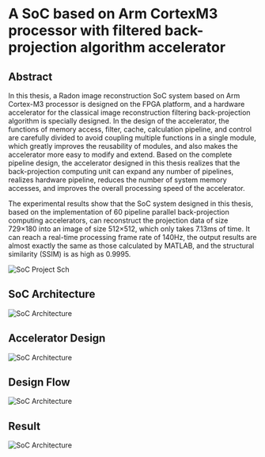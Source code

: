 # A SoC based on Arm CortexM3 processor with filtered back-projection algorithm accelerator

## Abstract
In this thesis, a Radon image reconstruction SoC system based on Arm Cortex-M3 processor is designed on the FPGA platform, and a hardware accelerator for the classical image reconstruction filtering back-projection algorithm is specially designed. In the design of the accelerator, the functions of memory access, filter, cache, calculation pipeline, and control are carefully divided to avoid coupling multiple functions in a single module, which greatly improves the reusability of modules, and also makes the accelerator more easy to modify and extend. Based on the complete pipeline design, the accelerator designed in this thesis realizes that the back-projection computing unit can expand any number of pipelines, realizes hardware pipeline, reduces the number of system memory accesses, and improves the overall processing speed of the accelerator.

The experimental results show that the SoC system designed in this thesis, based on the implementation of 60 pipeline parallel back-projection computing accelerators, can reconstruct the projection data of size 729×180 into an image of size 512×512, which only takes 7.13ms of time. It can reach a real-time processing frame rate of 140Hz, the output results are almost exactly the same as those calculated by MATLAB, and the structural similarity (SSIM) is as high as 0.9995.

![SoC Project Sch](https://github.com/Dianchun/SoC-with-FBP-algorithm-accelerator/blob/main/img/5.jpg)

## SoC Architecture
![SoC Architecture](https://github.com/Dianchun/SoC-with-FBP-algorithm-accelerator/blob/main/img/1.jpg)

## Accelerator Design
![SoC Architecture](https://github.com/Dianchun/SoC-with-FBP-algorithm-accelerator/blob/main/img/2.jpg)

## Design Flow
![SoC Architecture](https://github.com/Dianchun/SoC-with-FBP-algorithm-accelerator/blob/main/img/3.jpg)

## Result
![SoC Architecture](https://github.com/Dianchun/SoC-with-FBP-algorithm-accelerator/blob/main/img/4.jpg)





